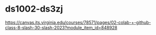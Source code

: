 # ds1002-ds3zj
https://canvas.its.virginia.edu/courses/78571/pages/02-colab-+-github-class-8-slash-30-slash-2023?module_item_id=848928
